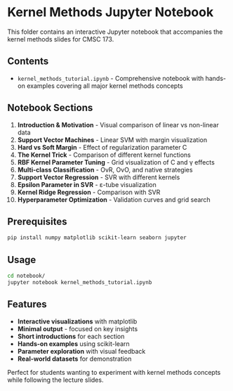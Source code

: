 # Kernel Methods Jupyter Notebook

This folder contains an interactive Jupyter notebook that accompanies the kernel methods slides for CMSC 173.

## Contents

- `kernel_methods_tutorial.ipynb` - Comprehensive notebook with hands-on examples covering all major kernel methods concepts

## Notebook Sections

1. **Introduction & Motivation** - Visual comparison of linear vs non-linear data
2. **Support Vector Machines** - Linear SVM with margin visualization
3. **Hard vs Soft Margin** - Effect of regularization parameter C
4. **The Kernel Trick** - Comparison of different kernel functions
5. **RBF Kernel Parameter Tuning** - Grid visualization of C and γ effects
6. **Multi-class Classification** - OvR, OvO, and native strategies
7. **Support Vector Regression** - SVR with different kernels
8. **Epsilon Parameter in SVR** - ε-tube visualization
9. **Kernel Ridge Regression** - Comparison with SVR
10. **Hyperparameter Optimization** - Validation curves and grid search

## Prerequisites

```bash
pip install numpy matplotlib scikit-learn seaborn jupyter
```

## Usage

```bash
cd notebook/
jupyter notebook kernel_methods_tutorial.ipynb
```

## Features

- **Interactive visualizations** with matplotlib
- **Minimal output** - focused on key insights
- **Short introductions** for each section
- **Hands-on examples** using scikit-learn
- **Parameter exploration** with visual feedback
- **Real-world datasets** for demonstration

Perfect for students wanting to experiment with kernel methods concepts while following the lecture slides.